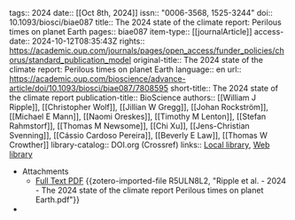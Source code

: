 tags:: 2024
date:: [[Oct 8th, 2024]]
issn:: "0006-3568, 1525-3244"
doi:: 10.1093/biosci/biae087
title:: The 2024 state of the climate report: Perilous times on planet Earth
pages:: biae087
item-type:: [[journalArticle]]
access-date:: 2024-10-12T08:35:43Z
rights:: https://academic.oup.com/journals/pages/open_access/funder_policies/chorus/standard_publication_model
original-title:: The 2024 state of the climate report: Perilous times on planet Earth
language:: en
url:: https://academic.oup.com/bioscience/advance-article/doi/10.1093/biosci/biae087/7808595
short-title:: The 2024 state of the climate report
publication-title:: BioScience
authors:: [[William J Ripple]], [[Christopher Wolf]], [[Jillian W Gregg]], [[Johan Rockström]], [[Michael E Mann]], [[Naomi Oreskes]], [[Timothy M Lenton]], [[Stefan Rahmstorf]], [[Thomas M Newsome]], [[Chi Xu]], [[Jens-Christian Svenning]], [[Cássio Cardoso Pereira]], [[Beverly E Law]], [[Thomas W Crowther]]
library-catalog:: DOI.org (Crossref)
links:: [Local library](zotero://select/library/items/HBHPD7X5), [Web library](https://www.zotero.org/users/46463/items/HBHPD7X5)

- Attachments
	- [Full Text PDF](https://academic.oup.com/bioscience/advance-article-pdf/doi/10.1093/biosci/biae087/59551278/biae087.pdf) {{zotero-imported-file R5ULN8L2, "Ripple et al. - 2024 - The 2024 state of the climate report Perilous times on planet Earth.pdf"}}
-
